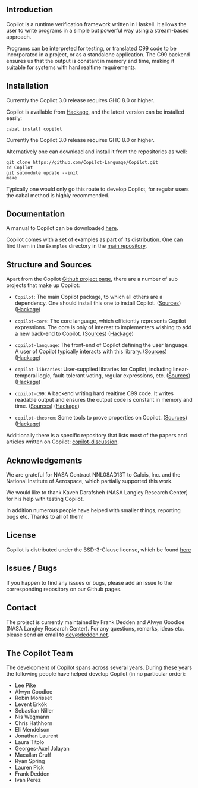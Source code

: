 ## Introduction
Copilot is a runtime verification framework written in Haskell. It allows the
user to write programs in a simple but powerful way using a stream-based
approach.

Programs can be interpreted for testing, or translated C99 code to be
incorporated in a project, or as a standalone application. The C99 backend
ensures us that the output is constant in memory and time, making it suitable
for systems with hard realtime requirements.


## Installation

Currently the Copilot 3.0 release requires GHC 8.0 or higher.

Copilot is available from
[Hackage](https://hackage.haskell.org/package/copilot), and the latest version
can be installed easily:

    cabal install copilot

Currently the Copilot 3.0 release requires GHC 8.0 or higher.

Alternatively one can download and install it from the repositories as well:

    git clone https://github.com/Copilot-Language/Copilot.git
    cd Copilot
    git submodule update --init
    make

Typically one would only go this route to develop Copilot, for regular users
the cabal method is highly recommended.


## Documentation
A manual to Copilot can be downloaded [here](copilot_tutorial.pdf).

Copilot comes with a set of examples as part of its distribution. One can find
them in the `Examples` directory in the [main
repository](https://github.com/Copilot-Language/Copilot).


## Structure and Sources
Apart from the Copilot [Github project
page](https://github.com/Copilot-Language), there are a number of sub projects
that make up Copilot:

- `Copilot`: The main Copilot package, to which all others are a dependency.
  One should install this one to install Copilot.
  ([Sources](https://github.com/Copilot-Language/Copilot))
  ([Hackage](https://hackage.haskell.org/package/copilot))

- `copilot-core`: The core language, which efficiently represents Copilot
  expressions. The core is only of interest to implementers wishing to add a
  new back-end to Copilot.
  ([Sources](https://github.com/Copilot-Language/copilot-core))
  ([Hackage](https://hackage.haskell.org/package/copilot-core))

- `copilot-language`: The front-end of Copilot defining the user language. A
  user of Copilot typically interacts with this library.
  ([Sources](https://github.com/Copilot-Language/copilot-language))
  ([Hackage](https://hackage.haskell.org/package/copilot-language))

- `copilot-libraries`: User-supplied libraries for Copilot, including
  linear-temporal logic, fault-tolerant voting, regular expressions, etc.
  ([Sources](https://github.com/Copilot-Language/copilot-libraries))
  ([Hackage](https://hackage.haskell.org/package/copilot-libraries))

- `copilot-c99`: A backend writing hard realtime C99 code. It writes
  readable output and ensures the output code is constant in memory and time.
  ([Sources](https://github.com/Copilot-Language/copilot-c99))
  ([Hackage](https://hackage.haskell.org/package/copilot-c99))

- `copilot-theorem`: Some tools to prove properties on Copilot.
  ([Sources](https://github.com/Copilot-Language/copilot-theorem))
  ([Hackage](https://hackage.haskell.org/package/copilot-theorem))

Additionally there is a specific repository that lists most of the papers and
articles written on Copilot:
[copilot-discussion](https://github.com/Copilot-Language/copilot-discussion).


## Acknowledgements
We are grateful for NASA Contract NNL08AD13T to Galois, Inc. and the National
Institute of Aerospace, which partially supported this work.

We would like to thank Kaveh Darafsheh (NASA Langley Research Center) for his
help with testing Copilot.

In addition numerous people have helped with smaller things, reporting bugs
etc. Thanks to all of them!


## License
Copilot is distributed under the BSD-3-Clause license, which be found [here](
https://raw.githubusercontent.com/Copilot-Language/Copilot/master/LICENSE)


## Issues / Bugs
If you happen to find any issues or bugs, please add an issue to the
corresponding repository on our Github pages.


## Contact
The project is currently maintained by Frank Dedden and Alwyn Goodloe (NASA
Langley Research Center). For any questions, remarks, ideas etc. please send an
email to [dev@dedden.net](mailto:dev@dedden.net).


## The Copilot Team
The development of Copilot spans across several years. During these years
the following people have helped develop Copilot (in no particular order):

* Lee Pike
* Alwyn Goodloe
* Robin Morisset
* Levent Erkők
* Sebastian Niller
* Nis Wegmann
* Chris Hathhorn
* Eli Mendelson
* Jonathan Laurent
* Laura Titolo
* Georges-Axel Jolayan
* Macallan Cruff
* Ryan Spring
* Lauren Pick
* Frank Dedden
* Ivan Perez
